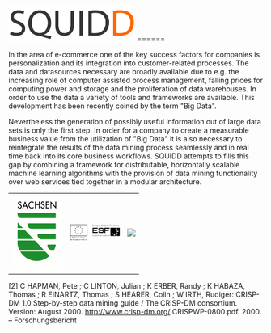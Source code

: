 <img src="squidd.png" width="250px" alt="SQUIDD" title="SQUIDD"/>
======

In the area of e-commerce one of the key success factors for companies is personalization and its integration into customer-related processes. The data and datasources necessary are broadly available due to e.g. the increasing role of computer assisted process management, falling prices for computing power and storage and the proliferation of data warehouses. In order to use the data a variety of tools and frameworks are available. This development has been recently coined by the term "Big Data".

Nevertheless the generation of possibly useful information out of large data sets is only the first step. In order for a company to create a measurable business value from the utilization of "Big Data" it is also necessary to reintegrate the results of the data mining process seamlessly and in real time back into its core business workflows. SQUIDD attempts to fills this gap by combining a framework for distributable, horizontally scalable machine learning algorithms with the provision of data mining functionality over web services tied together in a modular architecture.

<table width="100%" style="width: 100%; display: block; text-align: center; border: 0px;">
  <tr>
    <td>
      <img src="signet.gif" width="100px" />
    </td>
    <td>
      <img src="esf.png" width="100px" />
    </td>
    <td>
      <img src="eu.jpg" width="100px" />
    </td>
  </tr>
</table>

[2]
C HAPMAN, Pete ; C LINTON, Julian ; K ERBER, Randy ; K HABAZA, Thomas ; R EINARTZ,
Thomas ; S HEARER, Colin ; W IRTH, Rudiger: CRISP-DM 1.0 Step-by-step data mining
guide / The CRISP-DM consortium. Version: August 2000. http://www.crisp-dm.org/
CRISPWP-0800.pdf. 2000. – Forschungsbericht
